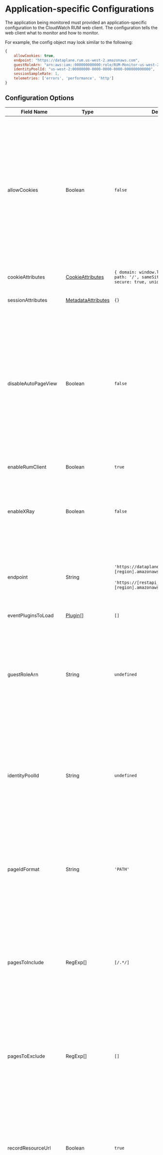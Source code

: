 # Application-specific Configurations

The application being monitored must provided an application-specific
configuration to the CloudWatch RUM web client. The configuration tells the web
client what to monitor and how to monitor.

For example, the config object may look similar to the following:
```javascript
{
    allowCookies: true,
    endpoint: "https://dataplane.rum.us-west-2.amazonaws.com",
    guestRoleArn: "arn:aws:iam::000000000000:role/RUM-Monitor-us-west-2-000000000000-00xx-Unauth",
    identityPoolId: "us-west-2:00000000-0000-0000-0000-000000000000",
    sessionSampleRate: 1,
    telemetries: ['errors', 'performance', 'http']
}
```

## Configuration Options

| Field Name | Type | Default | Description |
| --- | --- | --- | --- |
| allowCookies | Boolean | `false` | Enable the web client to set and read two cookies: a session cookie named `cwr_s` and a user cookie named `cwr_u`.<br/><br/>`cwr_s` stores session data including an anonymous session ID (uuid v4) created by the web client. This allows CloudWatch RUM to compute sessionized metrics like errors per session.<br/><br/>`cwr_u` stores an anonymous user ID (uuid v4) created by the web client. This allows CloudWatch RUM to count return visitors.<br/><br/>`true`: the web client will use cookies<br/>`false`: the web client will not use cookies. |
| cookieAttributes | [CookieAttributes](#cookieattributes) | `{ domain: window.location.hostname, path: '/', sameSite: 'Strict', secure: true, unique: false } ` | Cookie attributes are applied to all cookies stored by the web client, including `cwr_s` and `cwr_u`. |
| sessionAttributes | [MetadataAttributes](#metadataattributes) | `{}` | Session attributes will be added the metadata of all events in the session.|
| disableAutoPageView | Boolean | `false` | When this field is `false`, the web client will automatically record page views.<br/><br/>By default, the web client records page views when (1) the page first loads and (2) the browser's [history API](https://developer.mozilla.org/en-US/docs/Web/API/History_API) is called. The page ID is `window.location.pathname`.<br/><br/>In some cases, the web client's instrumentation will not record the desired page ID. In this case, the web client's page view automation must be disabled using the `disableAutoPageView` configuration, and the application must be instrumented to record page views using the `recordPageView` command. |
| enableRumClient | Boolean | `true` | When this field is `true`, the web client will record and dispatch RUM events. |
| enableXRay | Boolean | `false` | When this field is `true` **and** the `http` telemetry is used, the web client will record X-Ray traces for HTTP requests.<br/><br/>See the [HTTP telemetry configuration](#http) for more information, including how to connect client-side and server-side traces. |
| endpoint | String | `'https://dataplane.rum.[region].amazonaws.com'`<br/><br/>`'https://[restapi_id].execute-api.[region].amazonaws.com/[stage_name]/'` | The URL of the CloudWatch RUM API where data will be sent.<br/><br/>You may include a path prefix like `/stage_name/` in the endpoint URL if there is a proxy between your web application and CloudWatch RUM. |
| eventPluginsToLoad | [Plugin](examples.md#record-custom-events-using-a-plugin)[] | `[]` | The set of custom plugins to load. See [usage examples](examples.md#record-custom-events-using-a-plugin). |
| guestRoleArn | String | `undefined` | The ARN of the AWS IAM role that will be assumed during anonymous authorization.<br/><br/>When this field is set (along with `identityPoolId`), the web client will attempt to retrieve temporary AWS credentials through Cognito using `AssumeRoleWithWebIdentity`. If this field is not set, you must forward credentials to the web client using the `setAwsCredentials` command. |
| identityPoolId | String | `undefined` | The Amazon Cognito Identity Pool ID that will be used during anonymous authorization.<br/><br/>When this field is set (along with `guestRoleArn`), the web client will attempt to retrieve temporary AWS credentials through Cognito using `AssumeRoleWithWebIdentity`. If this field is not set, you must forward credentials to the web client using the `setAwsCredentials` command. |
| pageIdFormat | String | `'PATH'` | The portion of the `window.location` that will be used as the page ID. Options include `PATH`, `HASH` and `PATH_AND_HASH`.<br/><br/>For example, consider the URL `https://amazonaws.com/home?param=true#content`<br/><br/>`PATH`: `/home`<br/>`HASH`: `#content`<br/>`PATH_AND_HASH`: `/home#content` |
| pagesToInclude | RegExp[] | `[/.*/]` | A list of regular expressions which specify the `window.location` values for which the web client will record data, unless explicitly excluded by `pagesToExclude`. Pages are matched using the `RegExp.test()` function.<br/><br/>For example, when `pagesToInclude: [ /\/home/ ]`, then data from `https://amazonaws.com/home` will be included,  and `https://amazonaws.com/` will not be included. |
| pagesToExclude | RegExp[] | `[]` | A list of regular expressions which specify the `window.location` values for which the web client will not record data. Pages are matched using the `RegExp.test()` function.<br/><br/>For example, when `pagesToExclude: [ /\/home/ ]`, then data from `https://amazonaws.com/home` will be excluded,  and `https://amazonaws.com/` will not be excluded. |
| recordResourceUrl | Boolean | `true` | When this field is `false`, the web client will not record the URLs of resources downloaded by your application.<br/><br/> Some types of resources (e.g., profile images) may be referenced by URLs which contain PII. If this applies to your application, you must set this field to `false` to comply with CloudWatch RUM's shared responsibility model. |
| routeChangeComplete | Number | `100` | The interval (in milliseconds) for which when no HTTP or DOM activity has been observed, an active route change is marked as complete. Note that `routeChangeComplete` must be strictly less than `routeChangeTimeout`. |
| routeChangeTimeout | Number | `10000` | The maximum time (in milliseconds) a route change may take. If a route change does not complete before the timeout, no timing data is recorded for the route change. If your application's route changes may take longer than the default timeout (i.e., more than 10 second), you should increase the value of the timeout. |
| sessionEventLimit | Number | `200` | The maximum number of events to record during a single session. If set to `0`, the limit is removed and all events in the session will be recorded. |
| sessionSampleRate | Number | `1` | The proportion of sessions that will be recorded by the web client, specified as a unit interval (a number greater than or equal to 0 and less than or equal to 1). When this field is `0`, no sessions will be recorded. When this field is `1`, all sessions will be recorded. |
| signing | Boolean | true | When this field is `true`, the web client signs [RUM data](https://docs.aws.amazon.com/cloudwatchrum/latest/APIReference/API_PutRumEvents.html) using [SigV4](https://docs.aws.amazon.com/general/latest/gr/signature-version-4.html).<br/><br/>When this field is `false`, the web client does not sign [RUM data](https://docs.aws.amazon.com/cloudwatchrum/latest/APIReference/API_PutRumEvents.html).<br/><br/>Set this field to `false` only when sending RUM data to CloudWatch RUM through an unauthenticated proxy. This field **must be `true`** when sending RUM data directly to CloudWatch RUM. |
| telemetries | [Telemetry Config Array](#telemetry-config-array) | `[]` | See [Telemetry Config Array](#telemetry-config-array) |
| batchLimit | Number | `100` | The maximum number of events that will be sent in one batch of RUM events. |
| dispatchInterval | Number | `5000` | The frequency (in milliseconds) in which the webclient will dispatch a batch of RUM events. RUM events are first cached and then automatically dispatched at this set interval.|
| eventCacheSize | Number | `200` | The maximum number of events the cache can contain before dropping events. |
| sessionLengthSeconds | Number | `1800` | The duration of a session (in seconds). |

## CookieAttributes

| Field Name | Type | Default | Description |
| --- | --- | --- | --- |
| domain | String | `window.location.hostname` | See https://developer.mozilla.org/en-US/docs/Web/HTTP/Cookies#define_where_cookies_are_sent |
| path | String | `/` | See https://developer.mozilla.org/en-US/docs/Web/HTTP/Cookies#define_where_cookies_are_sent |
| sameSite | Boolean | `true` | See https://developer.mozilla.org/en-US/docs/Web/HTTP/Cookies#define_where_cookies_are_sent |
| secure | Boolean | `true` | See https://developer.mozilla.org/en-US/docs/Web/HTTP/Cookies#define_where_cookies_are_sent |
| unique | Boolean | `false` | When this field is `false`, the session cookie name is `cwr_s`. When this field is `true`, the session cookie name is `cwr_s_[AppMonitor Id]`.<br/><br/>Set this field to `true` when multiple AppMonitors will monitor the same page. For example, this might be the case if one AppMonitor is used for logged-in users, and a second AppMonitor is used for guest users.  |

## MetadataAttributes
You may add up to 10 custom attributes per event. Custom attributes are
key/value pairs. Keys must be a String and contain alphanumeric characters, `_`,
or `:`. Values may be any primitive type.

The 10 attribute limit applies to the combined total of session attributes and page attributes. Any attributes that exceed this limit will be dropped. For example, 6 custom session attributes + 4 custom page attributes totals 10 custom attributes and falls within the limit. However, 6 custom attributes + 5 custom page attributes total 11 custom attributes and one of these custom attributes will be dropped.

AWS reserves the namespace prefix `aws:` for its attributes. Do not create
custom attributes with the `aws:` prefix, or they may be overwritten by future
versions of the CloudWatch RUM web client.

The RUM web client also records a set of [default
attributes](https://github.com/aws-observability/aws-rum-web/blob/main/src/event-schemas/meta-data.json).
You cannot overwrite default attributes with custom attributes.

| Field Name | Type | Default | Description |
| --- | --- | --- | --- |
| [key] | String | N/A | An attribute which will be added to the metadata of all events in the session.<br/><br/>Keys must conform to the following regex: `^(?!pageTags)(?!aws:)[a-zA-Z0-9_:]{1,128}$`.<br/><br/>Values can have up to 256 characters and must be of type `string`, `number`, or `boolean`.|

## Telemetry Config Array

You must configure the types of RUM telemetry you wish to perform on your application. Each telemetry records a different category of data. Specifically, performance (load timing), errors, HTTP requests and DOM events.

The telemetry config array is an array of telemetry configurations. A telemetry configuration is either (1) a string containing the telemetry's name, or (2) an array containing the telemetry's name in position 0 and an object containing the telemetry's configuration in position 1.

For example, the following telemetry config arrays are both valid. The one on the top uses default configurations while the one on the bottom provides partial configurations for the `'errors'` and `'http'` telemetries.
```javascript
telemetries: [ 'errors', 'performance', 'http' ]
```
```javascript
telemetries: [
    [ 'errors', { stackTraceLength: 500 } ],
    'performance',
    [ 'http', { stackTraceLength: 500, addXRayTraceIdHeader: true } ]
]
```

| Telemetry&nbsp;Name | Description |
| ----------- | ----------- |
| errors | Record JavaScript errors. By default, this telemetry will only record unhandled JavaScript errors. See [Errors](#errors). |
| http | Record HTTP requests. By default, this telemetry will only record failed requests; i.e., requests that have network failures, or whose responses contain a non-2xx status code. See [HTTP](#http) <br/><br/> This telemetry is required to enable  X-Ray tracing. |
| interaction | Record DOM events. By default, this telemetry will not record data. The telemetry must be configured to record specific DOM events. See [Interaction](#interaction) |
| performance | Record performance data including page load timing, web vitals, and resource load timing. See [Performance](#performance) |

## Errors

| Name | Type | Default | Description |
| --- | --- | --- | --- |
| stackTraceLength | Number | `1000` | The number of characters to record from a JavaScript error's stack trace (if available). |
| ignore | Function | `() => false` | A function which accepts an [`ErrorEvent`](https://developer.mozilla.org/en-US/docs/Web/API/ErrorEvent) or a [`PromiseRejectionEvent`](https://developer.mozilla.org/en-US/docs/Web/API/PromiseRejectionEvent) and returns a value that coerces to true when the error should be ignored. By default, no errors are ignored. |

For example, the following telemetry config array causes the web client to ignore all errors whose message begins with "Warning:".

```javascript
telemetries: [
    [
        'errors',
        {
            stackTraceLength: 500,
            ignore: (errorEvent) => {
                return (
                    errorEvent &&
                    errorEvent.message &&
                    /^Warning:/.test(errorEvent.message)
                );
            }
        }
    ],
    'performance',
    'http'
]
```

## HTTP

| Name | Type | Default | Description |
| --- | --- | --- | --- |
| urlsToInclude | RegExp[] | `[/.*/]` | A list of HTTP request (`XMLHttpRequest` or `fetch`) URLs. These requests will be recorded, unless explicitly excluded by `urlsToExclude`. |
| urlsToExclude | RegExp[] | `[]` | A list of HTTP request (`XMLHttpRequest` or `fetch`) URLs. These requests will not be recorded. |
| stackTraceLength | Number | `1000 ` | The number of characters to record from a JavaScript error's stack trace (if available). |
| recordAllRequests | boolean | `false` | By default, only HTTP failed requests (i.e., those with network errors or status codes which are not 2xx) are recorded. When this field is `true`, the http telemetry will record all requests, including those with successful 2xx status codes. <br/><br/>This field does **does not apply** to X-Ray traces, where all requests are recorded. |
| addXRayTraceIdHeader | boolean or RegExp[] | `false` | By default, the `X-Amzn-Trace-Id` header will not be added to the HTTP request. This means that the client-side trace and server-side trace will **not be linked** in X-Ray or the ServiceLens graph.<br/><br/> When this field is `true`, the `X-Amzn-Trace-Id` header will be added to HTTP requests (`XMLHttpRequest` or `fetch`).<br/><br/> When this field is an array of regular expressions (RegExp[]), the `X-Amzn-Trace-Id` header will be added only to HTTP requests that contain an URL matching one or more of the regular expressions.<br/><br/>**Adding the `X-Amzn-Trace-Id` header can cause CORS failures. Test your application before enabling this feature in a production environment.**

## Interaction

| Name | Type | Default | Description |
| --- | --- | --- | --- |
| enableMutationObserver | Boolean | `false` | When `false`, the web client will record events on only DOM elements that existed when the `window.load` event was fired.<br/><br/>When `true`, the web client will record events on all DOM elements, including those added to the DOM after the `window.load` event was fired. The web client does this by using a [`MutationObserver`](https://developer.mozilla.org/en-US/docs/Web/API/MutationObserver) to listen for changes to the DOM. Using this feature does not typically have a perceptible impact on application performance, but may have a small impact when (1) the plugin is listening for an unusually large number DOM events (i.e., multiple thousands), or (2) the number and size of the DOM mutations are unusually large (i.e., multiple thousands). |
| events | Array | `[]` | An array of target DOM events to record. Each DOM event is defined by an *event* and a *selector*. The event must be a [DOM event](https://www.w3schools.com/jsref/dom_obj_event.asp). The selector must be one of (1) `cssLocator`, (2) `elementId` or (3) `element`.<br/><br/>When two or more selectors are provided for a target DOM event, only one selector will be used. The selectors will be honored with the following precedence: (1) `cssLocator`, (2) `elementId` or (3) `element`. For example, if both `cssLocator` and `elementId` are provided, only the `cssLocator` selector will be used.<br/><br/>**Examples:**<br/>Record all elements identified by CSS selector `[label="label1"]`:<br/> `[{ event: 'click', cssLocator: '[label="label1"]' }]`<br/><br/>Record a single element with ID `mybutton`:<br/>`[{ event: 'click', elementId: 'mybutton' }]`<br/><br/>Record a complete clickstream<br/>`[{ event: 'click', element: document }]`. |
| interactionId | Function | `() => undefined` | A function to generate a custom ID for the DOM event. <br/><br/>**Example:**<br/> Retrieve custom ID stored in the `data-rum-id` attribute of a DOM element. <br/> `(element) => element.target.getAttribute('data-rum-id')`|

For example, the following code snippet identifies DOM events by the value of
the attribute `data-rum-id` in the nearest ancestor of the event's target
element. The snippet defines a function `getInteractionId` which reads the
`data-rum-id` attribute, and passes this function as the value of the
`interactionId` property in the `interaction` configuration.

```typescript
const getInteractionId = (event: Event): string => {
    const eventPath = event.composedPath() as Element[];
    for (const element of eventPath) {
        if (element.hasAttribute && element.hasAttribute('data-rum-id')) {
            return element.getAttribute('data-rum-id') as string;
        }
    }
    return '';
}

const config: AwsRumConfig = {
    guestRoleArn: "arn:aws:iam::000000000000:role/RUM-Monitor-us-west-2-000000000000-00xx-Unauth",
    identityPoolId: "us-west-2:00000000-0000-0000-0000-000000000000",
    sessionSampleRate: 1,
    telemetries: [
        [
            'interaction', {
                events: [{ event: 'click', element: document }],
                interactionId: getInteractionId
            }
        ]
    ]
};

const APPLICATION_ID: string = '00000000-0000-0000-0000-000000000000';
const APPLICATION_VERSION: string = '1.0.0';
const APPLICATION_REGION: string = 'us-west-2';

const awsRum: AwsRum = new AwsRum(
    APPLICATION_ID,
    APPLICATION_VERSION,
    APPLICATION_REGION,
    config
);
```

## Performance

| Name | Type | Default | Description |
| --- | --- | --- | --- |
| eventLimit | Number | `10` | The maximum number of resources to record load timing. <br/><br/>There may be many similar resources on a page (e.g., images) and recording all resources may add expense without adding value. The web client records all HTML files and JavaScript files, while recording a sample of stylesheets, images and fonts. Increasing the event limit increases the maximum number of sampled resources. |
| ignore | Function(event: PerformanceEntry) : any | `(entry: PerformanceEntry) => entry.entryType === 'resource' && !/^https?:/.test(entry.name)` | A function which accepts a [PerformanceEntry](https://developer.mozilla.org/en-US/docs/Web/API/PerformanceEntry) and returns a value that coerces to true when the PerformanceEntry should be ignored.</br></br> By default, [PerformanceResourceTiming](https://developer.mozilla.org/en-US/docs/Web/API/PerformanceResourceTiming) entries with URLs that do not have http(s) schemes are ignored. This causes resources loaded by browser extensions to be ignored. |

For example, the following telemetry config array causes the web client to ignore all resource entries.

```javascript
telemetries: [
    [
        'errors',
        'http',
        'performance',
        {
            ignore: (entry: PerformanceEntry) => {
                return entry.entryType === 'resource';
            }
        }
    ],
]
```

## Time to Interactive (TTI)

#### What is Time to interactive (TTI)?

Time to interactive (TTI) is a measure of how long a page takes till it is interactive. AWS RUM Web Client provides a plugin you can use to record this measurement. 

#### How is TTI measured by the AWS RUM web client? 

The web client TTI plugin implements the [*Boomerang TTI algorithm*](https://akamai.github.io/boomerang/oss/BOOMR.plugins.Continuity.html#toc11__anchor), with some modifications. We have excluded the page busy metric from the Boomerang algorithm due to performance concerns. 

_Steps to calculate TTI:_
1) Find visually ready timestamp (highest of domcontentLoadedEnd, First Contentful Paint or Largest Contentful Paint (whichever are available)).
2) Starting from the visually ready timestamp, find a 500ms quiet window. A quiet window has the following characteristics:
    * No Long Tasks
    * FPS (Frames Per Second) is above 20 (if enabled)
3) TTI is recorded as visually ready timestamp + time from visually ready to the start of the quiet window.


#### How to measure TTI using plugin? 

TTI can be used directly with the NPM installation of the web client. You can enable TTI measurements by updating your web client configuration and using the plugin provided. 

```
import { TTIPlugin } from "aws-rum-web";

const config = {
    ...
    sessionSampleRate: 1,
    telemetries: ["performance", "errors", "http"],
    eventPluginsToLoad: [new TTIPlugin()],
    allowCookies: true,
    enableXRay: false,
    ...
  };

```

By default, FPS (Frames per second) measurements are disabled when computing TTI. Enabling these measurement may result in some impact to your application's performance. To enable FPS measurements, simply pass option to the plugin your web client configuration: 

```
eventPluginsToLoad: [new TTIPlugin(true)],
```
Note: You must enable enable custom events to ingest TTI events in your application monitor settings. See
[*custom events*](https://docs.aws.amazon.com/AmazonCloudWatch/latest/monitoring/CloudWatch-RUM-custom-events.html) in the CloudWatch RUM user guide. Recording TTI events may incur Cloudwatch RUM extra charges for extra events ingested.  


#### TTI Browser support 

TTI can be measured using the plugin only when running in a browser that supports [*Long Tasks*](https://developer.mozilla.org/en-US/docs/Web/API/PerformanceLongTaskTiming).